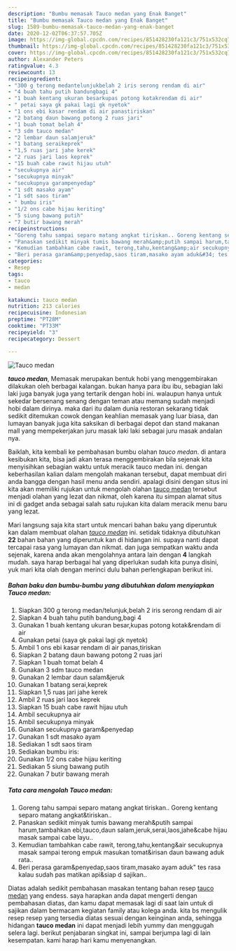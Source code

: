```yaml
---
description: "Bumbu memasak Tauco medan yang Enak Banget"
title: "Bumbu memasak Tauco medan yang Enak Banget"
slug: 1589-bumbu-memasak-tauco-medan-yang-enak-banget
date: 2020-12-02T06:37:57.705Z
image: https://img-global.cpcdn.com/recipes/851428230fa121c3/751x532cq70/tauco-medan-foto-resep-utama.jpg
thumbnail: https://img-global.cpcdn.com/recipes/851428230fa121c3/751x532cq70/tauco-medan-foto-resep-utama.jpg
cover: https://img-global.cpcdn.com/recipes/851428230fa121c3/751x532cq70/tauco-medan-foto-resep-utama.jpg
author: Alexander Peters
ratingvalue: 4.3
reviewcount: 13
recipeingredient:
- "300 g terong medantelunjukbelah 2 iris serong rendam di air"
- "4 buah tahu putih bandungbagi 4"
- "1 buah kentang ukuran besarkupas potong kotakrendam di air"
- " petai saya gk pakai lagi gk nyetok"
- "1 ons ebi kasar rendam di air panastiriskan"
- "2 batang daun bawang potong 2 ruas jari"
- "1 buah tomat belah 4"
- "3 sdm tauco medan"
- "2 lembar daun salamjeruk"
- "1 batang seraikeprek"
- "1,5 ruas jari jahe kerek"
- "2 ruas jari laos keprek"
- "15 buah cabe rawit hijau utuh"
- "secukupnya air"
- "secukupnya minyak"
- "secukupnya garampenyedap"
- "1 sdt masako ayam"
- "1 sdt saos tiram"
- " bumbu iris"
- "1/2 ons cabe hijau keriting"
- "5 siung bawang putih"
- "7 butir bawang merah"
recipeinstructions:
- "Goreng tahu sampai separo matang angkat tiriskan.. Goreng kentang separo matang angkat&amp;tiriskan.."
- "Panaskan sedikit minyak tumis bawang merah&amp;putih sampai harum,tambahkan ebi,tauco,daun salam,jeruk,serai,laos,jahe&amp;cabe hijau masak sampai cabe layu.."
- "Kemudian tambahkan cabe rawit, terong,tahu,kentang&amp;air secukupnya masak sampai terong empuk masukan tomat&amp;irisan daun bawang aduk rata.."
- "Beri perasa garam&amp;penyedap,saos tiram,masako ayam aduk&#34; tes rasa kalau sudah pas matikan api&amp;siap d sajikan.."
categories:
- Resep
tags:
- tauco
- medan

katakunci: tauco medan 
nutrition: 213 calories
recipecuisine: Indonesian
preptime: "PT28M"
cooktime: "PT33M"
recipeyield: "3"
recipecategory: Dessert

---
```



![Tauco medan](https://img-global.cpcdn.com/recipes/851428230fa121c3/751x532cq70/tauco-medan-foto-resep-utama.jpg)

<b><i>tauco medan</i></b>, Memasak merupakan bentuk hobi yang menggembirakan dilakukan oleh berbagai kalangan. bukan hanya para ibu ibu, sebagian laki laki juga banyak juga yang tertarik dengan hobi ini. walaupun hanya untuk sekedar bersenang senang dengan teman atau memang sudah menjadi hobi dalam dirinya. maka dari itu dalam dunia restoran sekarang tidak sedikit ditemukan cowok dengan keahlian memasak yang luar biasa, dan lumayan banyak juga kita saksikan di berbagai depot dan stand makanan mall yang mempekerjakan juru masak laki laki sebagai juru masak andalan nya.



Baiklah, kita kembali ke pembahasan bumbu olahan <i>tauco medan</i>. di antara kesibukan kita, bisa jadi akan terasa menggembirakan bila sejenak kita menyisihkan sebagian waktu untuk meracik tauco medan ini. dengan keberhasilan kalian dalam mengolah makanan tersebut, dapat membuat diri anda bangga dengan hasil menu anda sendiri. apalagi disini dengan situs ini kita akan memiliki rujukan untuk mengolah olahan <u>tauco medan</u> tersebut menjadi olahan yang lezat dan nikmat, oleh karena itu simpan alamat situs ini di gadget anda sebagai salah satu rujukan kita dalam meracik menu baru yang lezat.


Mari langsung saja kita start untuk mencari bahan baku yang diperuntuk kan dalam membuat olahan <u><i>tauco medan</i></u> ini. setidak tidaknya dibutuhkan <b>22</b> bahan bahan yang diperuntuk kan di hidangan ini. supaya nanti dapat tercapai rasa yang lumayan dan nikmat. dan juga sempatkan waktu anda sejenak, karena anda akan mengolahnya antara lain dengan <b>4</b> langkah mudah. saya harap berbagai hal yang diperlukan sudah kita punya disini, yuk mari kita olah dengan merinci dulu bahan perlengkapan berikut ini.

<!--inarticleads1-->

##### Bahan baku dan bumbu-bumbu yang dibutuhkan dalam menyiapkan Tauco medan:

1. Siapkan 300 g terong medan/telunjuk,belah 2 iris serong rendam di air
1. Siapkan 4 buah tahu putih bandung,bagi 4
1. Gunakan 1 buah kentang ukuran besar,kupas potong kotak&amp;rendam di air
1. Gunakan  petai (saya gk pakai lagi gk nyetok)
1. Ambil 1 ons ebi kasar rendam di air panas,tiriskan
1. Siapkan 2 batang daun bawang potong 2 ruas jari
1. Siapkan 1 buah tomat belah 4
1. Gunakan 3 sdm tauco medan
1. Gunakan 2 lembar daun salam&amp;jeruk
1. Gunakan 1 batang serai,keprek
1. Siapkan 1,5 ruas jari jahe kerek
1. Ambil 2 ruas jari laos keprek
1. Siapkan 15 buah cabe rawit hijau utuh
1. Ambil secukupnya air
1. Ambil secukupnya minyak
1. Gunakan secukupnya garam&amp;penyedap
1. Gunakan 1 sdt masako ayam
1. Sediakan 1 sdt saos tiram
1. Sediakan  bumbu iris:
1. Gunakan 1/2 ons cabe hijau keriting
1. Sediakan 5 siung bawang putih
1. Gunakan 7 butir bawang merah




<!--inarticleads2-->

##### Tata cara mengolah Tauco medan:

1. Goreng tahu sampai separo matang angkat tiriskan.. Goreng kentang separo matang angkat&amp;tiriskan..
1. Panaskan sedikit minyak tumis bawang merah&amp;putih sampai harum,tambahkan ebi,tauco,daun salam,jeruk,serai,laos,jahe&amp;cabe hijau masak sampai cabe layu..
1. Kemudian tambahkan cabe rawit, terong,tahu,kentang&amp;air secukupnya masak sampai terong empuk masukan tomat&amp;irisan daun bawang aduk rata..
1. Beri perasa garam&amp;penyedap,saos tiram,masako ayam aduk&#34; tes rasa kalau sudah pas matikan api&amp;siap d sajikan..




Diatas adalah sedikit pembahasan masakan tentang bahan resep <u>tauco medan</u> yang endess. saya harapkan anda dapat mengerti dengan pembahasan diatas, dan kamu dapat memasak lagi di saat lain untuk di sajikan dalam bermacam kegiatan family atau kolega anda. kita bs mengulik resep resep yang tersedia diatas sesuai dengan keinginan anda, sehingga hidangan <b>tauco medan</b> ini dapat menjadi lebih yummy dan menggugah selera lagi. berikut penjabaran singkat ini, sampai berjumpa lagi di lain kesempatan. kami harap hari kamu menyenangkan.

